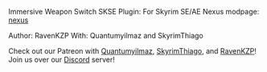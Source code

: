 
Immersive Weapon Switch SKSE Plugin:
For Skyrim SE/AE
Nexus modpage: [nexus](https://www.nexusmods.com/skyrimspecialedition/mods/139762)

Author: RavenKZP
With: Quantumyilmaz and SkyrimThiago

Check out our Patreon with [Quantumyilmaz](https://next.nexusmods.com/profile/Quantumyilmaz), [SkyrimThiago](https://next.nexusmods.com/profile/SkyrimThiago?gameId=1704), and [RavenKZP](https://next.nexusmods.com/profile/RavenKZP)!
Join us over our [Discord](https://www.discord.gg/9cbZ5KPqQb) server!
